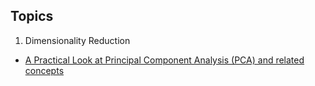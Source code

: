 ## Topics

1. Dimensionality Reduction
- [A Practical Look at Principal Component Analysis (PCA) and related concepts](https://debanga.github.com/depurr/dim-reduction1)


